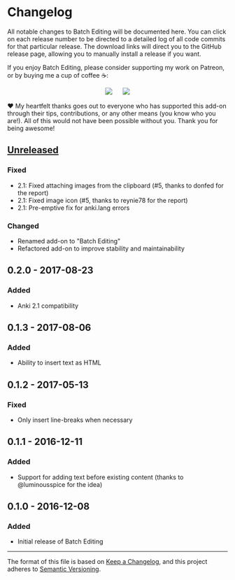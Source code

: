# Changelog

All notable changes to Batch Editing will be documented here. You can click on each release number to be directed to a detailed log of all code commits for that particular release. The download links will direct you to the GitHub release page, allowing you to manually install a release if you want.

If you enjoy Batch Editing, please consider supporting my work on Patreon, or by buying me a cup of coffee :coffee::

<p align="center">
<a href="https://www.patreon.com/glutanimate" rel="nofollow" title="Support me on Patreon 😄"><img src="https://glutanimate.com/logos/patreon_button.svg"></a>      <a href="https://ko-fi.com/X8X0L4YV" rel="nofollow" title="Buy me a coffee 😊"><img src="https://glutanimate.com/logos/kofi_button.svg"></a>
</p>

:heart: My heartfelt thanks goes out to everyone who has supported this add-on through their tips, contributions, or any other means (you know who you are!). All of this would not have been possible without you. Thank you for being awesome!

## [Unreleased]

### Fixed

- 2.1: Fixed attaching images from the clipboard (#5, thanks to donfed for the report)
- 2.1: Fixed image icon (#5, thanks to reynie78 for the report)
- 2.1: Pre-emptive fix for anki.lang errors

### Changed

- Renamed add-on to "Batch Editing"
- Refactored add-on to improve stability and maintainability

## 0.2.0 - 2017-08-23

### Added

- Anki 2.1 compatibility

## 0.1.3 - 2017-08-06

### Added

- Ability to insert text as HTML

## 0.1.2 - 2017-05-13

### Fixed

- Only insert line-breaks when necessary

## 0.1.1 - 2016-12-11

### Added

- Support for adding text before existing content (thanks to @luminousspice for the idea)

## 0.1.0 - 2016-12-08

### Added

- Initial release of Batch Editing

[Unreleased]: https://github.com/glutanimate/batch-editing/compare/v0.0.0...HEAD

-----

The format of this file is based on [Keep a Changelog](https://keepachangelog.com/en/1.0.0/), and this project adheres to [Semantic Versioning](https://semver.org/spec/v2.0.0.html).